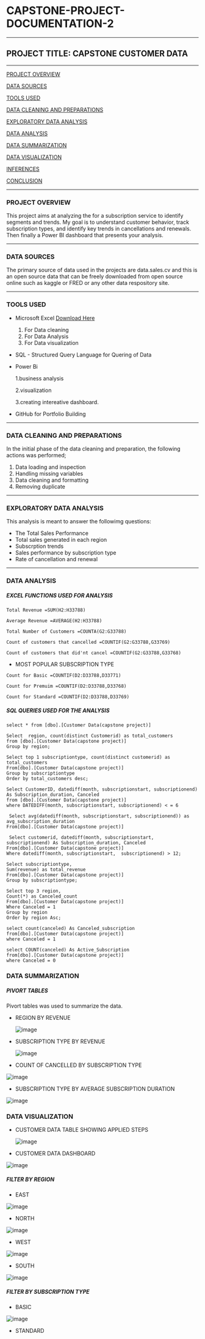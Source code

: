 # CAPSTONE-PROJECT-DOCUMENTATION-2

----

## PROJECT TITLE: CAPSTONE CUSTOMER DATA

----

[PROJECT OVERVIEW](#project-overview)

[DATA SOURCES](#data-sources)

[TOOLS USED](#tools-used)

[DATA CLEANING AND PREPARATIONS](#data-cleaning-and-preparations)

[EXPLORATORY DATA ANALYSIS](#exploratory-data-analysis)

[DATA ANALYSIS](#data-analysis)

[DATA SUMMARIZATION](#data-summarization)

[DATA VISUALIZATION](#data-visualization)

[INFERENCES](#inferences)

[CONCLUSION](#conclusion)

----

### PROJECT OVERVIEW
This project aims at analyzing the for a subscription service to identify 
segments and trends. My goal is to understand customer behavior, track subscription types, 
and identify key trends in cancellations and renewals. Then finally a Power BI 
dashboard that presents your analysis.

----

### DATA SOURCES
The primary source of data used in the projects are data.sales.cv and this is an open source data that can be freely downloaded from open source online such as kaggle or FRED or any other data respository site.

----

### TOOLS USED
- Microsoft Excel [Download Here](https://www.microsoft.com) 
   1. For Data cleaning
   2. For Data Analysis
   3. For Data visualization

- SQL - Structured Query Language for Quering of Data
  
- Power Bi
  
   1.business analysis
  
   2.visualization
  
   3.creating intereative dashboard.
  
- GitHub for Portfolio Building
      
----

### DATA CLEANING AND PREPARATIONS
In the initial phase of the data cleaning and preparation, the following actions was performed;
   1. Data loading and inspection
   2. Handling missing variables
   3. Data cleaning and formatting
   4. Removing duplicate

----

### EXPLORATORY DATA ANALYSIS
This analysis is meant to answer the followimg questions:
   - The Total Sales Performance
   - Total sales generated in each region
   - Subscrption trends
   - Sales performance by subscription type
   - Rate of cancellation and renewal


----

### DATA ANALYSIS

##### EXCEL FUNCTIONS USED FOR ANALYSIS

````
Total Revenue =SUM(H2:H33788)
````
````
Average Revenue =AVERAGE(H2:H33788)
````
````
Total Number of Customers =COUNTA(G2:G33788)
````
````
Count of customers that cancelled =COUNTIF(G2:G33788,G33769)
````
````
Count of customers that did'nt cancel =COUNTIF(G2:G33788,G33768)
````

- MOST POPULAR SUBSCRIPTION TYPE
````
Count for Basic =COUNTIF(D2:D33788,D33771)
````
````
Count for Premuim =COUNTIF(D2:D33788,D33768)
````
````
Count for Standard =COUNTIF(D2:D33788,D33769)
````


##### SQL QUERIES USED FOR THE ANALYSIS

````
select * from [dbo].[Customer Data(capstone project)]
````
````
Select  region, count(distinct Customerid) as total_customers 
from [dbo].[Customer Data(capstone project)]
Group by region;
````
````
Select top 1 subscriptiontype, count(distinct customerid) as total_customers
From[dbo].[Customer Data(capstone project)]
Group by subscriptiontype 
Order by total_customers desc;
````
````
Select CustomerID, datediff(month, subscriptionstart, subscriptionend) As Subscription_duration, Canceled
from [dbo].[Customer Data(capstone project)]
where DATEDIFF(month, subscriptionstart, subscriptionend) < = 6
````
````
 Select avg(datediff(month, subscriptionstart, subscriptionend)) as avg_subscription_duration
From[dbo].[Customer Data(capstone project)]
````
````
 Select customerid, datediff(month, subscriptionstart, subscriptionend) As Subscription_duration, Canceled
From[dbo].[Customer Data(capstone project)]
Where datediff(month, subscriptionstart,  subscriptionend) > 12;
````
````
Select subscriptiontype,
Sum(revenue) as total_revenue 
From[dbo].[Customer Data(capstone project)]
Group by subscriptiontype;
````
````
Select top 3 region, 
Count(*) as Canceled_count
From[dbo].[Customer Data(capstone project)]
Where Canceled = 1
Group by region
Order by region Asc;
````
````
select count(canceled) As Canceled_subscription
from[dbo].[Customer Data(capstone project)]
where Canceled = 1
````
````
select COUNT(canceled) As Active_Subscription
from[dbo].[Customer Data(capstone project)]
where Canceled = 0
````


### DATA SUMMARIZATION

##### PIVORT TABLES
Pivort tables was used to summarize the data.

- REGION BY REVENUE

  ![image](https://github.com/user-attachments/assets/2f58413e-c0ac-4e39-8336-a718011df4b6)

- SUBSCRIPTION TYPE BY REVENUE

  ![image](https://github.com/user-attachments/assets/0573f070-0829-4970-ac24-ed2baa8b947a)

- COUNT OF CANCELLED BY SUBSCRIPTION TYPE

 ![image](https://github.com/user-attachments/assets/f3da8ba1-839e-4347-bd99-b236a6bb4b1b)

 - SUBSCRIPTION TYPE BY AVERAGE SUBSCRIPTION DURATION

  ![image](https://github.com/user-attachments/assets/253a4653-ec99-4c95-bd10-e369b5b314c2)


  ### DATA VISUALIZATION

- CUSTOMER DATA TABLE SHOWING APPLIED STEPS
  
  ![image](https://github.com/user-attachments/assets/565c2b5a-3dbb-4503-9c07-499fb26a8056)

- CUSTOMER DATA DASHBOARD

![image](https://github.com/user-attachments/assets/58a9201d-8dee-47c4-b24e-881c932c6bd2)


##### FILTER BY REGION

- EAST

![image](https://github.com/user-attachments/assets/e2beb9be-a6e9-4ced-8b7e-783af43a0f8f)

- NORTH

![image](https://github.com/user-attachments/assets/0f85b75c-cc85-475a-a859-091e7f102e9f)

- WEST

![image](https://github.com/user-attachments/assets/de4b4859-c09d-4ba5-b8f4-612db07f3235)

- SOUTH

![image](https://github.com/user-attachments/assets/9727051c-4bdc-4859-bee8-a0f085cb9e94)


##### FILTER BY SUBSCRIPTION TYPE

- BASIC

![image](https://github.com/user-attachments/assets/25a5dc5d-2a47-4307-87a4-8f7552708826)

- STANDARD





 

